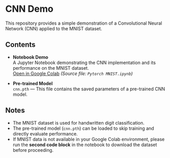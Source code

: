 # CNN Demo

This repository provides a simple demonstration of a Convolutional Neural Network (CNN) applied to the MNIST dataset.

## Contents

- **Notebook Demo**  
  A Jupyter Notebook demonstrating the CNN implementation and its performance on the MNIST dataset.  
  [Open in Google Colab](https://drive.google.com/file/d/1oYbRdkrgTVKkwxGL3Lxye31pO0UfBh-9/view?usp=sharing)
  *(Source file: `Pytorch MNIST.ipynb`)*

- **Pre-trained Model**  
  `cnn.pth` — This file contains the saved parameters of a pre-trained CNN model.

## Notes

- The MNIST dataset is used for handwritten digit classification.
- The pre-trained model (`cnn.pth`) can be loaded to skip training and directly evaluate performance.
- If MNIST data is not available in your Google Colab environment, please run the **second code block** in the notebook to download the dataset before proceeding.


